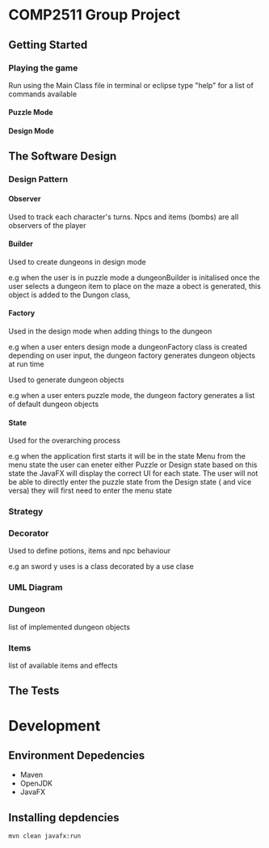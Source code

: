 # COMP2511 Group Project

## Getting Started
### Playing the game
Run using the Main Class file in terminal or eclipse
type "help" for a list of commands available

#### Puzzle Mode

#### Design Mode



## The Software Design
### Design Pattern
#### Observer
Used to track each character's turns. Npcs and items (bombs) are all observers of the player 

#### Builder
Used to create dungeons in design mode

e.g when the user is in puzzle mode a dungeonBuilder is initalised
once the user selects a dungeon item to place on the maze a obect is generated, this object is added to the Dungon class,

#### Factory
Used in the design mode when adding things to the dungeon

e.g when a user enters design mode a dungeonFactory class is created
depending on user input, the dungeon factory generates dungeon objects at run time

Used to generate dungeon objects 

e.g when a user enters puzzle mode, the dungeon factory generates a list of default dungeon objects

#### State
Used for the overarching process

e.g when the application first starts it will be in the state Menu
from the menu state the user can eneter either Puzzle or Design state
based on this state the JavaFX will display the correct UI for each state.
The user will not be able to directly enter the puzzle state from the Design state ( and vice versa)
they will first need to enter the menu state

### Strategy

### Decorator
Used to define potions, items and npc behaviour

e.g an sword y uses is a class decorated by a use clase

### UML Diagram


### Dungeon
list of implemented dungeon objects

### Items
list of available items and effects

## The Tests

# Development
## Environment Depedencies
- Maven
- OpenJDK
- JavaFX
## Installing depdencies
`mvn clean javafx:run`
